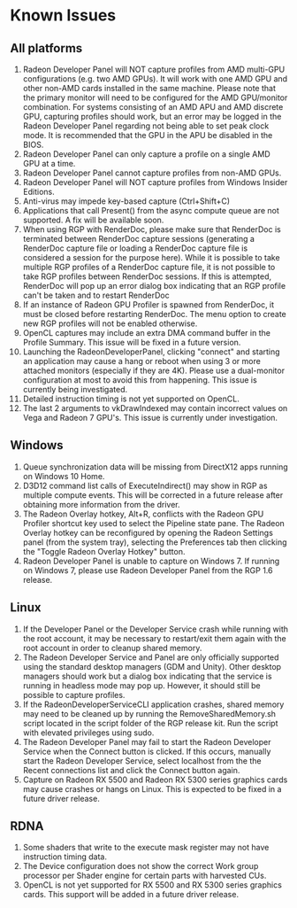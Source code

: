 # Known Issues

All platforms
-------------
1)  Radeon Developer Panel will NOT capture profiles from AMD multi-GPU configurations (e.g. two AMD GPUs). It will work with one AMD GPU and other non-AMD cards installed in the same machine. Please note that the primary monitor will need to be configured for the AMD GPU/monitor combination. For systems consisting of an AMD APU and AMD discrete GPU, capturing profiles should work, but an error may be logged in the Radeon Developer Panel regarding not being able to set peak clock mode. It is recommended that the GPU in the APU be disabled in the BIOS.
2)  Radeon Developer Panel can only capture a profile on a single AMD GPU at a time.
3)  Radeon Developer Panel cannot capture profiles from non-AMD GPUs.
4)  Radeon Developer Panel will NOT capture profiles from Windows Insider Editions.
5)  Anti-virus may impede key-based capture (Ctrl+Shift+C)
6)  Applications that call Present() from the async compute queue are not supported. A fix will be available soon.
7)  When using RGP with RenderDoc, please make sure that RenderDoc is terminated between RenderDoc capture sessions (generating a RenderDoc capture file or loading a RenderDoc capture file is considered a session for the purpose here). While it is possible to take multiple RGP profiles of a RenderDoc capture file, it is not possible to take RGP profiles between RenderDoc sessions. If this is attempted, RenderDoc will pop up an error dialog box indicating that an RGP profile can't be taken and to restart RenderDoc
8)  If an instance of Radeon GPU Profiler is spawned from RenderDoc, it must be closed before restarting RenderDoc. The menu option to create new RGP profiles will not be enabled otherwise.
9)  OpenCL captures may include an extra DMA command buffer in the Profile Summary. This issue will be fixed in a future version.
10) Launching the RadeonDeveloperPanel, clicking "connect" and starting an application may cause a hang or reboot when using 3 or more attached monitors (especially if they are 4K). Please use a dual-monitor configuration at most to avoid this from happening. This issue is currently being investigated.
11) Detailed instruction timing is not yet supported on OpenCL.
12) The last 2 arguments to vkDrawIndexed may contain incorrect values on Vega and Radeon 7 GPU's. This issue is currently under investigation.

Windows
-------
1)  Queue synchronization data will be missing from DirectX12 apps running on Windows 10 Home.
2)  D3D12 command list calls of ExecuteIndirect() may show in RGP as multiple compute events. This will be corrected in a future release after obtaining more information from the driver.
3)  The Radeon Overlay hotkey, Alt+R, conflicts with the Radeon GPU Profiler shortcut key used to select the Pipeline state pane.  The Radeon Overlay hotkey can be reconfigured by opening the Radeon Settings panel (from the system tray), selecting the Preferences tab then clicking the "Toggle Radeon Overlay Hotkey" button.
4)  Radeon Developer Panel is unable to capture on Windows 7. If running on Windows 7, please use Radeon Developer Panel from the RGP 1.6 release.

Linux
-----
1)  If the Developer Panel or the Developer Service crash while running with the root account, it may be necessary to restart/exit them again with the root account in order to cleanup shared memory.
2)  The Radeon Developer Service and Panel are only officially supported using the standard desktop managers (GDM and Unity). Other desktop managers should work but a dialog box indicating that the service is running in headless mode may pop up. However, it should still be possible to capture profiles.
3)  If the RadeonDeveloperServiceCLI application crashes, shared memory may need to be cleaned up by running the RemoveSharedMemory.sh script located in the script folder of the RGP release kit. Run the script with elevated privileges using sudo.
4)  The Radeon Developer Panel may fail to start the Radeon Developer Service when the Connect button is clicked. If this occurs, manually start the Radeon Developer Service, select localhost from the the Recent connections list and click the Connect button again.
5)  Capture on Radeon RX 5500 and Radeon RX 5300 series graphics cards may cause crashes or hangs on Linux. This is expected to be fixed in a future driver release.

RDNA
----
1)  Some shaders that write to the execute mask register may not have instruction timing data.
2)  The Device configuration does not show the correct Work group processor per Shader engine for certain parts with harvested CUs.
3)  OpenCL is not yet supported for RX 5500 and RX 5300 series graphics cards. This support will be added in a future driver release.
